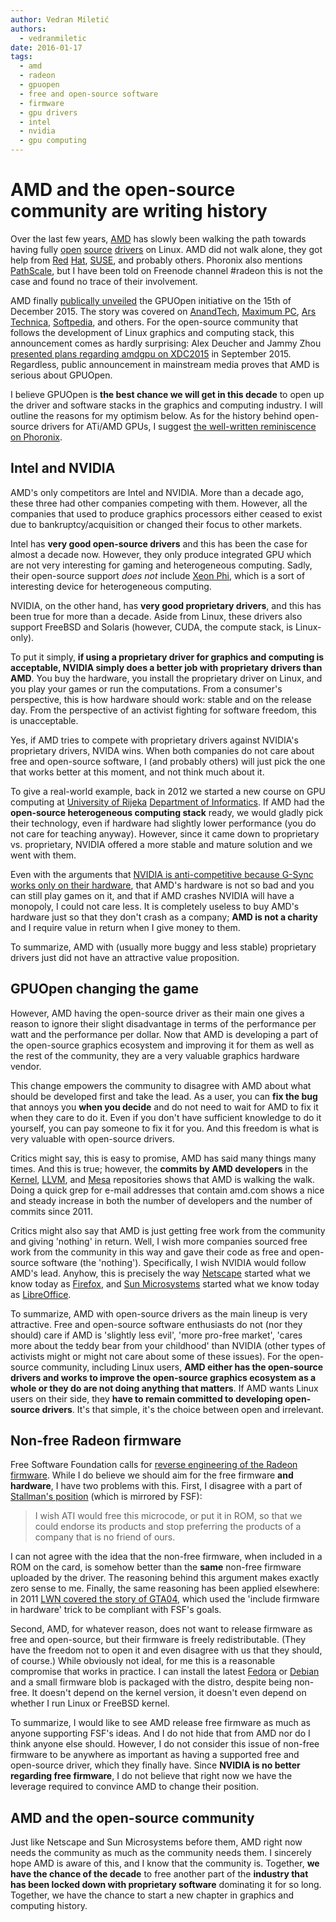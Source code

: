 ```yaml
---
author: Vedran Miletić
authors:
  - vedranmiletic
date: 2016-01-17
tags:
  - amd
  - radeon
  - gpuopen
  - free and open-source software
  - firmware
  - gpu drivers
  - intel
  - nvidia
  - gpu computing
---
```


# AMD and the open-source community are writing history

Over the last few years, [AMD](https://www.amd.com/) has slowly been walking the path towards having fully [open](https://www.phoronix.com/scan.php?page=news_item&px=ODg5Nw) [source](https://www.phoronix.com/scan.php?page=news_item&px=OTQzNQ) [drivers](https://www.phoronix.com/scan.php?page=news_item&px=AMD-Two-More-Open-Linux-Devs) on Linux. AMD did not walk alone, they got help from [Red](https://www.phoronix.com/scan.php?page=news_item&px=MTc2NTY) [Hat](https://www.phoronix.com/scan.php?page=news_item&px=Red-Hat-Hiring-Fedora-Work), [SUSE](https://www.phoronix.com/scan.php?page=news_item&px=SUSE-Hiring-Another-Gfx-Dev), and probably others. Phoronix also mentions [PathScale](https://www.phoronix.com/scan.php?page=news_item&px=MTcwNDI), but I have been told on Freenode channel #radeon this is not the case and found no trace of their involvement.

AMD finally [publically unveiled](https://youtu.be/eXCXJoRsgJc) the GPUOpen initiative on the 15th of December 2015. The story was covered on [AnandTech](https://www.anandtech.com/show/9853/amd-gpuopen-linux-open-source), [Maximum PC](https://www.maximumpc.com/amd-rtg-summit-gpuopen-and-software/), [Ars Technica](https://arstechnica.com/information-technology/2015/12/amd-embraces-open-source-to-take-on-nvidias-gameworks/), [Softpedia](https://news.softpedia.com/news/amd-going-open-source-with-amdgpu-linux-driver-and-gpuopen-tools-497663.shtml), and others. For the open-source community that follows the development of Linux graphics and computing stack, this announcement comes as hardly surprising: Alex Deucher and Jammy Zhou [presented plans regarding amdgpu on XDC2015](https://youtu.be/lXi0ByVTFyY) in September 2015. Regardless, public announcement in mainstream media proves that AMD is serious about GPUOpen.

I believe GPUOpen is **the best chance we will get in this decade** to open up the driver and software stacks in the graphics and computing industry. I will outline the reasons for my optimism below. As for the history behind open-source drivers for ATi/AMD GPUs, I suggest [the well-written reminiscence on Phoronix](https://www.phoronix.com/scan.php?page=news_item&px=Reminiscing-OSS-AMD-2016).

<!-- more -->

## Intel and NVIDIA

AMD's only competitors are Intel and NVIDIA. More than a decade ago, these three had other companies competing with them. However, all the companies that used to produce graphics processors either ceased to exist due to bankruptcy/acquisition or changed their focus to other markets.

Intel has **very good open-source drivers** and this has been the case for almost a decade now. However, they only produce integrated GPU which are not very interesting for gaming and heterogeneous computing. Sadly, their open-source support *does not* include [Xeon Phi](https://www.intel.com/content/www/us/en/processors/xeon/xeon-phi-detail.html), which is a sort of interesting device for heterogeneous computing.

NVIDIA, on the other hand, has **very good proprietary drivers**, and this has been true for more than a decade. Aside from Linux, these drivers also support FreeBSD and Solaris (however, CUDA, the compute stack, is Linux-only).

To put it simply, **if using a proprietary driver for graphics and computing is acceptable, NVIDIA simply does a better job with proprietary drivers than AMD**. You buy the hardware, you install the proprietary driver on Linux, and you play your games or run the computations. From a consumer's perspective, this is how hardware should work: stable and on the release day. From the perspective of an activist fighting for software freedom, this is unacceptable.

Yes, if AMD tries to compete with proprietary drivers against NVIDIA's proprietary drivers, NVIDA wins. When both companies do not care about free and open-source software, I (and probably others) will just pick the one that works better at this moment, and not think much about it.

To give a real-world example, back in 2012 we started a new course on GPU computing at [University of Rijeka](https://uniri.hr/) [Department of Informatics](https://www.inf.uniri.hr/). If AMD had the **open-source heterogeneous computing stack** ready, we would gladly pick their technology, even if hardware had slightly lower performance (you do not care for teaching anyway). However, since it came down to proprietary vs. proprietary, NVIDIA offered a more stable and mature solution and we went with them.

Even with the arguments that [NVIDIA is anti-competitive because G-Sync works only on their hardware](https://youtu.be/OnbMjhB8xQk), that AMD's hardware is not so bad and you can still play games on it, and that if AMD crashes NVIDIA will have a monopoly, I could not care less. It is completely useless to buy AMD's hardware just so that they don't crash as a company; **AMD is not a charity** and I require value in return when I give money to them.

To summarize, AMD with (usually more buggy and less stable) proprietary drivers just did not have an attractive value proposition.

## GPUOpen changing the game

However, AMD having the open-source driver as their main one gives a reason to ignore their slight disadvantage in terms of the performance per watt and the performance per dollar. Now that AMD is developing a part of the open-source graphics ecosystem and improving it for them as well as the rest of the community, they are a very valuable graphics hardware vendor.

This change empowers the community to disagree with AMD about what should be developed first and take the lead. As a user, you can **fix the bug** that annoys you **when you decide** and do not need to wait for AMD to fix it when they care to do it. Even if you don't have sufficient knowledge to do it yourself, you can pay someone to fix it for you. And this freedom is what is very valuable with open-source drivers.

Critics might say, this is easy to promise, AMD has said many things many times. And this is true; however, the **commits by AMD developers** in the [Kernel](https://git.kernel.org/cgit/linux/kernel/git/torvalds/linux.git/), [LLVM](https://github.com/llvm-mirror/llvm), and [Mesa](https://cgit.freedesktop.org/mesa/mesa) repositories shows that AMD is walking the walk. Doing a quick grep for e-mail addresses that contain amd.com shows a nice and steady increase in both the number of developers and the number of commits since 2011.

Critics might also say that AMD is just getting free work from the community and giving 'nothing' in return. Well, I wish more companies sourced free work from the community in this way and gave their code as free and open-source software (the 'nothing'). Specifically, I wish NVIDIA would follow AMD's lead. Anyhow, this is precisely the way [Netscape](https://en.wikipedia.org/wiki/Netscape) started what we know today as [Firefox](https://www.mozilla.org/firefox/), and [Sun Microsystems](https://en.wikipedia.org/wiki/Sun_Microsystems) started what we know today as [LibreOffice](https://www.libreoffice.org/).

To summarize, AMD with open-source drivers as the main lineup is very attractive. Free and open-source software enthusiasts do not (nor they should) care if AMD is 'slightly less evil', 'more pro-free market', 'cares more about the teddy bear from your childhood' than NVIDIA (other types of activists might or might not care about some of these issues). For the open-source community, including Linux users, **AMD either has the open-source drivers and works to improve the open-source graphics ecosystem as a whole or they do are not doing anything that matters**. If AMD wants Linux users on their side, they **have to remain committed to developing open-source drivers**. It's that simple, it's the choice between open and irrelevant.

## Non-free Radeon firmware

Free Software Foundation calls for [reverse engineering of the Radeon firmware](https://www.fsf.org/campaigns/priority-projects/reverse-engineering). While I do believe we should aim for the free firmware **and hardware**, I have two problems with this. First, I disagree with a part of [Stallman's position](https://stallman.org/to-4chan.html) (which is mirrored by FSF):

> I wish ATI would free this microcode, or put it in ROM, so that we could endorse its products and stop preferring the products of a company that is no friend of ours.

I can not agree with the idea that the non-free firmware, when included in a ROM on the card, is somehow better than the **same** non-free firmware uploaded by the driver. The reasoning behind this argument makes exactly zero sense to me. Finally, the same reasoning has been applied elsewhere: in 2011 [LWN covered the story of GTA04](https://lwn.net/Articles/460654/), which used the 'include firmware in hardware' trick to be compliant with FSF's goals.

Second, AMD, for whatever reason, does not want to release firmware as free and open-source, but their firmware is freely redistributable. (They have the freedom not to open it and even disagree with us that they should, of course.) While obviously not ideal, for me this is a reasonable compromise that works in practice. I can install the latest [Fedora](https://getfedora.org/) or [Debian](https://www.debian.org/) and a small firmware blob is packaged with the distro, despite being non-free. It doesn't depend on the kernel version, it doesn't even depend on whether I run Linux or FreeBSD kernel.

To summarize, I would like to see AMD release free firmware as much as anyone supporting FSF's ideas. And I do not hide that from AMD nor do I think anyone else should. However, I do not consider this issue of non-free firmware to be anywhere as important as having a supported free and open-source driver, which they finally have. Since **NVIDIA is no better regarding free firmware**, I do not believe that right now we have the leverage required to convince AMD to change their position.

## AMD and the open-source community

Just like Netscape and Sun Microsystems before them, AMD right now needs the community as much as the community needs them. I sincerely hope AMD is aware of this, and I know that the community is. Together, **we have the chance of the decade** to free another part of the **industry that has been locked down with proprietary software** dominating it for so long. Together, we have the chance to start a new chapter in graphics and computing history.
